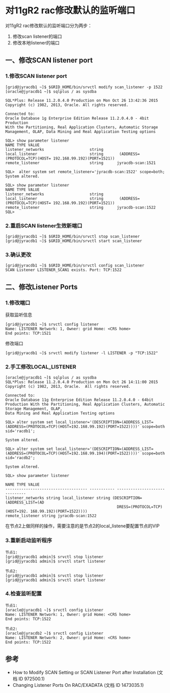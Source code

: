 
<!-- toc -->
# 对11gR2 rac修改默认的监听端口
对11gR2 rac修改默认的监听端口分为两步：
1. 修改scan listener的端口
2. 修改本地listener的端口


## 一、修改SCAN listener port
### 1.修改SCAN listener port
```
[grid@jyracdb1 ~]$ $GRID_HOME/bin/srvctl modify scan_listener -p 1522 [oracle@jyracdb1 ~]$ sqlplus / as sysdba

SQL*Plus: Release 11.2.0.4.0 Production on Mon Oct 26 13:42:36 2015 Copyright (c) 1982, 2013, Oracle. All rights reserved.

Connected to:
Oracle Database 1g Enterprise Edition Release 11.2.0.4.0 - 4bit Production
With the Partitioning, Real Application Clusters, Automatic Storage Management, OLAP, Data Mining and Real Application Testing options

SQL> show parameter listener
NAME TYPE VALUE
listener_networks                    string
local_listener                       string       (ADDRESS=(PROTOCOL=TCP)(HOST= 192.168.99.192)(PORT=1521))
remote_listener                      string      jyracdb-scan:1521

SQL>  alter system set remote_listener='jyracdb-scan:1522' scope=both;
System altered.

SQL> show parameter listener
NAME TYPE VALUE
listener_networks                    string
local_listener                       string       (ADDRESS=(PROTOCOL=TCP)(HOST= 192.168.99.192)(PORT=1521))
remote_listener                      string      jyracdb-scan:1522
SQL>
```
### 2.重启SCAN listener生效新端口
```
[grid@jyracdb1 ~]$ $GRID_HOME/bin/srvctl stop scan_listener
[grid@jyracdb1 ~]$ $GRID_HOME/bin/srvctl start scan_listener
```
### 3.确认更改
```
[grid@jyracdb1 ~]$ $GRID_HOME/bin/srvctl config scan_listener
SCAN Listener LISTENER_SCAN1 exists. Port: TCP:1522
```

## 二、修改Listener Ports
### 1.修改端口
获取监听信息
```
[grid@jyracdb1 ~]$ srvctl config listener
Name: LISTENER Network: 1, Owner: grid Home: <CRS home>
End points: TCP:1521
```
修改端口
```
[grid@jyracdb1 ~]$ srvctl modify listener -l LISTENER -p "TCP:1522"
```
### 2.手工修改LOCAL_LISTENER
```
[oracle@jyracdb1 ~]$ sqlplus / as sysdba
SQL*Plus: Release 11.2.0.4.0 Production on Mon Oct 26 14:11:00 2015 Copyright (c) 1982, 2013, Oracle.  All rights reserved.

Connected to:
Oracle Database 11g Enterprise Edition Release 11.2.0.4.0 - 64bit Production With the Partitioning, Real Application Clusters, Automatic Storage Management, OLAP,
Data Mining and Real Application Testing options

SQL> alter system set local_listener='(DESCRIPTION=(ADDRESS_LIST=(ADDRESS=(PROTOCOL=TCP)(HOST=192.168.99.192)(PORT=1522))))' scope=both sid='racdb1';

System altered.

SQL> alter system set local_listener='(DESCRIPTION=(ADDRESS_LIST=(ADDRESS=(PROTOCOL=TCP)(HOST=192.168.99.194)(PORT=1522))))' scope=both sid='racdb2';

System altered.

SQL> show parameter listener

NAME TYPE VALUE
------------------------------------ ----------- ------------------------------
listener_networks string local_listener string (DESCRIPTION=(ADDRESS_LIST=(AD
                                                 DRESS=(PROTOCOL=TCP)(HOST=192. 168.99.192)(PORT=1522))))
remote_listener string jyracdb-scan:1522
```

在节点2上做同样的操作，需要注意的是节点2的local_listene要配置节点的VIP

### 3.重新启动监听程序
```
节点1:
[grid@jyracdb1 admin]$ srvctl stop listener
[grid@jyracdb1 admin]$ srvctl start listener

节点2:
[grid@jyracdb1 admin]$ srvctl stop listener
[grid@jyracdb1 admin]$ srvctl start listener
```
### 4.检查监听配置
```
节点1:
[oracle@jyracdb1 ~]$ srvctl config Listener
Name: LISTENER Network: 1, Owner: grid Home: <CRS home>
End points: TCP:1522

节点2:
[oracle@jyracdb2 ~]$ srvctl config Listener
Name: LISTENER Network: 2, Owner: grid Home: <CRS home>
End points: TCP:1522
```

## 参考
- How to Modify SCAN Setting or SCAN Listener Port after Installation (文档 ID 972500.1)
- Changing Listener Ports On RAC/EXADATA (文档 ID 1473035.1)
